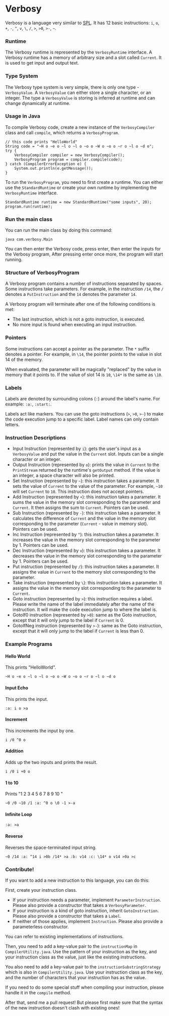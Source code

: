 # Verbosy

Verbosy is a language very similar to [SPL](https://github.com/Sweeper777/SPL-Compiler). It has 12 basic instructions: `i`, `o`, `+`, `-`, `^`, `v`, `\`, `/`, `>`, `>0`, `>-`, `~`.

### Runtime

The Verbosy runtime is represented by the `VerbosyRuntime` interface. A Verbosy runtime has a memory of arbitrary size and a slot called `Current`. It is used to get input and output text.

### Type System

The Verbosy type system is very simple, there is only one type - `VerbosyValue`. A `VerbosyValue` can either store a single character, or an integer. The type a `VerbosyValue` is storing is inferred at runtime and can change dynamically at runtime.

### Usage in Java

To compile Verbosy code, create a new instance of the `VerbosyCompiler` class and call `compile`, which returns a `VerbosyProgram`.

```
// this code prints "HelloWorld"
String code = "~H o ~e o ~l o ~l o ~o o ~W o ~o o ~r o ~l o ~d o";
try {
    VerbosyCompiler compiler = new VerbosyCompiler();
    VerbosyProgram program = compiler.compile(code);
} catch (CompilerErrorException e) {
    System.out.println(e.getMessage());
}
```

To run the `VerbosyProgram`, you need to first create a runtime. You can either use the `StandardRuntime` or create your own runtime by implementing the `VerbosyRuntime` interface.

```
StandardRuntime runtime = new StandardRuntime("some inputs", 20);
program.run(runtime);
```

###  Run the main class

You can run the main class by doing this command:

    java com.verbosy.Main
    
You can then enter the Verbosy code, press enter, then enter the inputs for the Verbosy program, After pressing enter once more, the program will start running.

### Structure of VerbosyProgram

A Verbosy program contains a number of instructions separated by spaces. Some instructions take parameters. For example, in the instruction `/14`, the `/` denotes a `PutInstruction` and the `14` denotes the parameter `14`.

A Verbosy program will terminate after one of the following conditions is met:

- The last instruction, which is not a goto instruction, is executed.
- No more input is found when executing an input instruction.

### Pointers

Some instructions can accept a pointer as the parameter. The `*` suffix denotes a pointer. For example, in `\14`, the pointer points to the value in slot 14 of the memory.

When evaluated, the parameter will be magically "replaced" by the value in memory that it points to. If the value of slot 14 is `10`, `\14*` is the same as `\10`.

### Labels

Labels are denoted by surrounding colons (`:`) around the label's name. For example: `:a:`, `:start:`.

Labels act like markers. You can use the goto instructions (`>`, `>0`, `>-`) to make the code execution jump to a specific label. Label names can only contain letters.

### Instruction Descriptions

- Input Instruction (represented by `i`): gets the user's input as a `VerbosyValue` and put the value in the `Current` slot. Inputs can be a single character or an integer.
- Output Instruction (represented by `o`): prints the value in `Current` to the `PrintStream` returned by the runtime's `getOutput` method. If the value is an integer, a space character will also be printed.
- Set Instruction (represented by `~`): this instruction takes  a parameter. It sets the value of `Current` to the value of the parameter. For example, `~10` will set `Current` to `10`. This instruction does not accept pointers.
- Add Instruction (represented by `+`): this instruction takes a parameter. It sums the value in the memory slot corresponding to the parameter and `Current`. It then assigns the sum to `Current`. Pointers can be used.
- Sub Instruction (represented by `-`): this instruction takes a parameter. It calculates the difference of `Current` and the value in the memory slot corresponding to the parameter (`Current` - value in memory slot). Pointers can be used.
- Inc Instruction (represented by `^`): this instruction takes a parameter. It increases the value in the memory slot corresponding to the parameter by 1. Pointers can be used.
- Dec Instruction (represented by `v`): this instruction takes a parameter. It decreases the value in the memory slot corresponding to the parameter by 1. Pointers can be used.
- Put instruction (represented by `/`): this instruction takes a parameter. It assigns the value in `Current` to the memory slot corresponding to the parameter.
- Take instruction (represented by `\`): this instruction takes a parameter. It assigns the value in the memory slot corresponding to the parameter to `Current`.
- Goto instruction (represented by `>`): this instruction requires a label. Please write the name of the label immediately after the name of the instruction. It will make the code execution jump to where the label is.
- GotoIf0 instruction (represented by `>0`): same as the Goto instruction, except that it will only jump to the label if `Current` is 0.
- GotoIfNeg instruction (represented by `>-`): same as the Goto instruction, except that it will only jump to the label if `Current` is less than 0.

### Example Programs

#### Hello World

This prints "HelloWorld".

    ~H o ~e o ~l o ~l o ~o o ~W o ~o o ~r o ~l o ~d o
    
#### Input Echo

This prints the input.

    :a: i o >a
    
#### Increment

This increments the input by one.

    i /0 ^0 o
    
#### Addition

Adds up the two inputs and prints the result.

    i /0 i +0 o
    
#### 1 to 10

Prints "1 2 3 4 5 6 7 8 9 10 "

    ~0 /0 ~10 /1 :a: ^0 o \0 -1 >-a
    
#### Infinite Loop

    :a: >a
    
#### Reverse

Reverses the space-terminated input string.

    ~0 /14 :a: ^14 i >0b /14* >a :b: v14 :c: \14* o v14 >0a >c
    
### Contribute!

If you want to add a new instruction to this language, you can do this:

First, create your instruction class. 

- If your instruction needs a parameter, implement `ParameterInstruction`. Please also provide a constructor that takes a `VerbosyParameter`.
- If your instruction is a kind of goto instruction, inherit `GotoInstruction`. Please also provide a constructor that takes a `Label`.
- If neither of those applies, implement `Instruction`. Please also provide a parameterless constructor.

You can refer to existing implementations of instructions.

Then, you need to add a key-value pair to the `instructionMap` in `CompilerUtility.java`. Use the pattern of your instruction as the key, and your instruction class as the value, just like the existing instructions.

You also need to add a key-value pair to the `instructionSubstringStrategy` which is also in `CompilerUtility.java`. Use your instruction class as the key, and the number of characters that your instruction has as the value.

If you need to do some special stuff when compiling your instruction, please handle it in the `compile` method.

After that, send me a pull request! But please first make sure that the syntax of the new instruction doesn't clash with existing ones!
